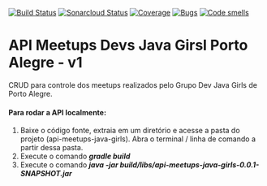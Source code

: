 [![Build Status](https://travis-ci.org/isagiongo/api-meetups-java-girls.svg?branch=master)](https://travis-ci.org/isagiongo/api-meetups-java-girls)
[![Sonarcloud Status](https://sonarcloud.io/api/project_badges/measure?project=isagiongo_api-meetups-java-girls&metric=alert_status)](https://sonarcloud.io/dashboard?id=isagiongo_api-meetups-java-girls)
[![Coverage](https://sonarcloud.io/api/project_badges/measure?project=isagiongo_api-meetups-java-girls&metric=coverage)](https://sonarcloud.io/dashboard?id=isagiongo_api-meetups-java-girls)
[![Bugs](https://sonarcloud.io/api/project_badges/measure?project=isagiongo_api-meetups-java-girls&metric=bugs)](https://sonarcloud.io/dashboard?id=isagiongo_api-meetups-java-girls)
[![Code smells](https://sonarcloud.io/api/project_badges/measure?project=isagiongo_api-meetups-java-girls&metric=code_smells)](https://sonarcloud.io/dashboard?id=isagiongo_api-meetups-java-girls)

# API Meetups Devs Java Girsl Porto Alegre - v1
CRUD para controle dos meetups realizados pelo Grupo Dev Java Girls de Porto Alegre.

#### Para rodar a API localmente:
1. Baixe o código fonte, extraia em um diretório e acesse a pasta do projeto (api-meetups-java-girls). Abra o terminal / linha de comando a partir dessa pasta.
2. Execute o comando **_gradle build_**
3. Execute o comando **_java -jar build/libs/api-meetups-java-girls-0.0.1-SNAPSHOT.jar_**


